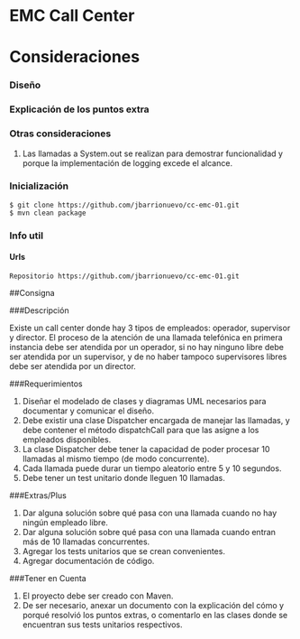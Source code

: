EMC Call Center
===============

# Consideraciones

### Diseño

### Explicación de los puntos extra

### Otras consideraciones
1. Las llamadas a System.out se realizan para demostrar funcionalidad y porque la implementación de logging excede el alcance.  

### Inicialización

```
$ git clone https://github.com/jbarrionuevo/cc-emc-01.git
$ mvn clean package

```

### Info util

#### Urls

```
Repositorio https://github.com/jbarrionuevo/cc-emc-01.git
```

##Consigna

###Descripción

Existe un call center donde hay 3 tipos de empleados: operador,
supervisor y director. El proceso de la atención de una llamada
telefónica en primera instancia debe ser atendida por un operador, si
no hay ninguno libre debe ser atendida por un supervisor, y de no
haber tampoco supervisores libres debe ser atendida por un director.

###Requerimientos

1. Diseñar el modelado de clases y diagramas UML necesarios
para documentar y comunicar el diseño.
2. Debe existir una clase Dispatcher encargada de manejar las
llamadas, y debe contener el método dispatchCall para que las
asigne a los empleados disponibles.
3. La clase Dispatcher debe tener la capacidad de poder procesar
10 llamadas al mismo tiempo (de modo concurrente).
4. Cada llamada puede durar un tiempo aleatorio entre 5 y 10
segundos.
5. Debe tener un test unitario donde lleguen 10 llamadas.

###Extras/Plus

1. Dar alguna solución sobre qué pasa con una llamada cuando no
hay ningún empleado libre.
2. Dar alguna solución sobre qué pasa con una llamada cuando
entran más de 10 llamadas concurrentes.
3. Agregar los tests unitarios que se crean convenientes.
4. Agregar documentación de código.

###Tener en Cuenta

1. El proyecto debe ser creado con Maven.
2. De ser necesario, anexar un documento con la explicación del
cómo y porqué resolvió los puntos extras, o comentarlo en las
clases donde se encuentran sus tests unitarios respectivos.